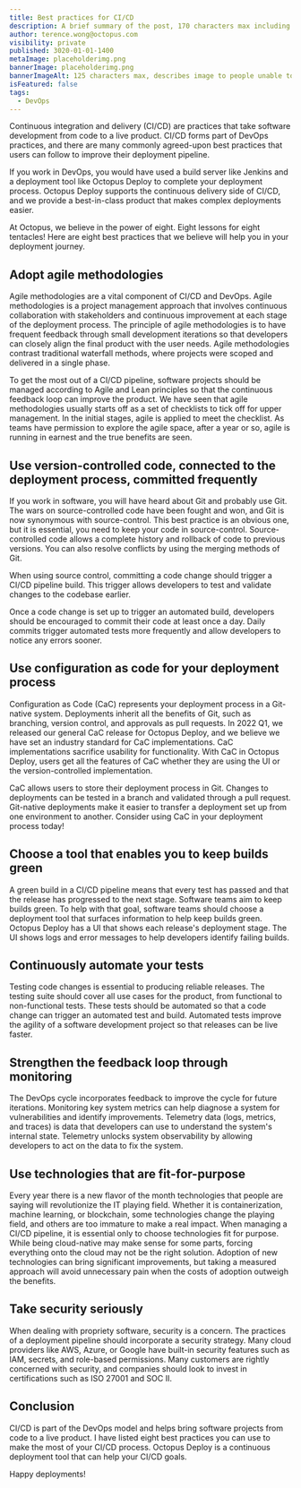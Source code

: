 ```yaml
---
title: Best practices for CI/CD
description: A brief summary of the post, 170 characters max including spaces.
author: terence.wong@octopus.com
visibility: private
published: 3020-01-01-1400
metaImage: placeholderimg.png
bannerImage: placeholderimg.png
bannerImageAlt: 125 characters max, describes image to people unable to see it.
isFeatured: false
tags:
  - DevOps
---
```


<!-- see https://github.com/OctopusDeploy/blog/blob/master/tags.txt for a comprehensive list of tags -->

Continuous integration and delivery (CI/CD) are practices that take software development from code to a live product. CI/CD forms part of DevOps practices, and there are many commonly agreed-upon best practices that users can follow to improve their deployment pipeline. 

If you work in DevOps, you would have used a build server like Jenkins and a deployment tool like Octopus Deploy to complete your deployment process. Octopus Deploy supports the continuous delivery side of CI/CD, and we provide a best-in-class product that makes complex deployments easier. 

At Octopus, we believe in the power of eight. Eight lessons for eight tentacles! Here are eight best practices that we believe will help you in your deployment journey.

## Adopt agile methodologies

Agile methodologies are a vital component of CI/CD and DevOps. Agile methodologies is a project management approach that involves continuous collaboration with stakeholders and continuous improvement at each stage of the deployment process. The principle of agile methodologies is to have frequent feedback through small development iterations so that developers can closely align the final product with the user needs. Agile methodologies contrast traditional waterfall methods, where projects were scoped and delivered in a single phase.

To get the most out of a CI/CD pipeline, software projects should be managed according to Agile and Lean principles so that the continuous feedback loop can improve the product. We have seen that agile methodologies usually starts off as a set of checklists to tick off for upper management. In the initial stages, agile is applied to meet the checklist. As teams have permission to explore the agile space, after a year or so, agile is running in earnest and the true benefits are seen.

## Use version-controlled code, connected to the deployment process, committed frequently

If you work in software, you will have heard about Git and probably use Git. The wars on source-controlled code have been fought and won, and Git is now synonymous with source-control. This best practice is an obvious one, but it is essential, you need to keep your code in source-control. Source-controlled code allows a complete history and rollback of code to previous versions. You can also resolve conflicts by using the merging methods of Git.

When using source control, committing a code change should trigger a CI/CD pipeline build. This trigger allows developers to test and validate changes to the codebase earlier.

Once a code change is set up to trigger an automated build,  developers should be encouraged to commit their code at least once a day. Daily commits trigger automated tests more frequently and allow developers to notice any errors sooner.


## Use configuration as code for your deployment process

Configuration as Code (CaC) represents your deployment process in a Git-native system. Deployments inherit all the benefits of Git, such as branching, version control, and approvals as pull requests. In 2022 Q1, we released our general CaC release for Octopus Deploy, and we believe we have set an industry standard for CaC implementations. CaC implementations sacrifice usability for functionality. With CaC in Octopus Deploy, users get all the features of CaC whether they are using the UI or the version-controlled implementation.

CaC allows users to store their deployment process in Git. Changes to deployments can be tested in a branch and validated through a pull request. Git-native deployments make it easier to transfer a deployment set up from one environment to another. Consider using CaC in your deployment process today!

## Choose a tool that enables you to keep builds green

A green build in a CI/CD pipeline means that every test has passed and that the release has progressed to the next stage. Software teams aim to keep builds green. To help with that goal, software teams should choose a deployment tool that surfaces information to help keep builds green. Octopus Deploy has a UI that shows each release's deployment stage. The UI shows logs and error messages to help developers identify failing builds.

## Continuously automate your tests

Testing code changes is essential to producing reliable releases. The testing suite should cover all use cases for the product, from functional to non-functional tests. These tests should be automated so that a code change can trigger an automated test and build. Automated tests improve the agility of a software development project so that releases can be live faster.

## Strengthen the feedback loop through monitoring

The DevOps cycle incorporates feedback to improve the cycle for future iterations. Monitoring key system metrics can help diagnose a system for vulnerabilities and identify improvements. Telemetry data (logs, metrics, and traces) is data that developers can use to understand the system's internal state. Telemetry unlocks system observability by allowing developers to act on the data to fix the system.

## Use technologies that are fit-for-purpose

Every year there is a new flavor of the month technologies that people are saying will revolutionize the IT playing field. Whether it is containerization, machine learning, or blockchain, some technologies change the playing field, and others are too immature to make a real impact. When managing a CI/CD pipeline, it is essential only to choose technologies fit for purpose. While being cloud-native may make sense for some parts, forcing everything onto the cloud may not be the right solution. Adoption of new technologies can bring significant improvements, but taking a measured approach will avoid unnecessary pain when the costs of adoption outweigh the benefits.

## Take security seriously

When dealing with propriety software, security is a concern. The practices of a deployment pipeline should incorporate a security strategy. Many cloud providers like AWS, Azure, or Google have built-in security features such as IAM, secrets, and role-based permissions. Many customers are rightly concerned with security, and companies should look to invest in certifications such as ISO 27001 and SOC II.

## Conclusion

CI/CD is part of the DevOps model and helps bring software projects from code to a live product. I have listed eight best practices you can use to make the most of your CI/CD process. Octopus Deploy is a continuous deployment tool that can help your CI/CD goals.

Happy deployments!
